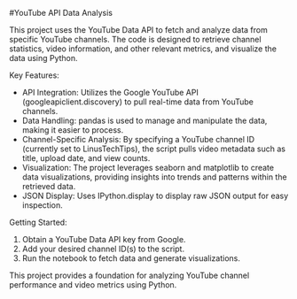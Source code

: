 #YouTube API Data Analysis

This project uses the YouTube Data API to fetch and analyze data from specific YouTube channels. The code is designed to retrieve channel statistics, video information, and other relevant metrics, and visualize the data using Python.

Key Features:
- API Integration: Utilizes the Google YouTube API (googleapiclient.discovery) to pull real-time data from YouTube channels.
- Data Handling: pandas is used to manage and manipulate the data, making it easier to process.
- Channel-Specific Analysis: By specifying a YouTube channel ID (currently set to LinusTechTips), the script pulls video metadata such as title, upload date, and view counts.
- Visualization: The project leverages seaborn and matplotlib to create data visualizations, providing insights into trends and patterns within the retrieved data.
- JSON Display: Uses IPython.display to display raw JSON output for easy inspection.

Getting Started:
1. Obtain a YouTube Data API key from Google.
2. Add your desired channel ID(s) to the script.
3. Run the notebook to fetch data and generate visualizations.

This project provides a foundation for analyzing YouTube channel performance and video metrics using Python.
